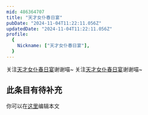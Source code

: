 ```yaml
---
mid: 486364707
title: "天才女仆春日宴"
pubDate: "2024-11-04T11:22:11.056Z"
updatedDate: "2024-11-04T11:22:11.056Z"
profile:
  {
    Nickname: ["天才女仆春日宴"],
  }
---
```


关注[天才女仆春日宴](https://space.bilibili.com/486364707)谢谢喵~ 关注[天才女仆春日宴](https://space.bilibili.com/486364707)谢谢喵~

## 此条目有待补充
你可以在[这里](https://github.com/Yuhanawa/VTuber.ICU-Content/edit/master/v/天才女仆春日宴/index.md)编辑本文

